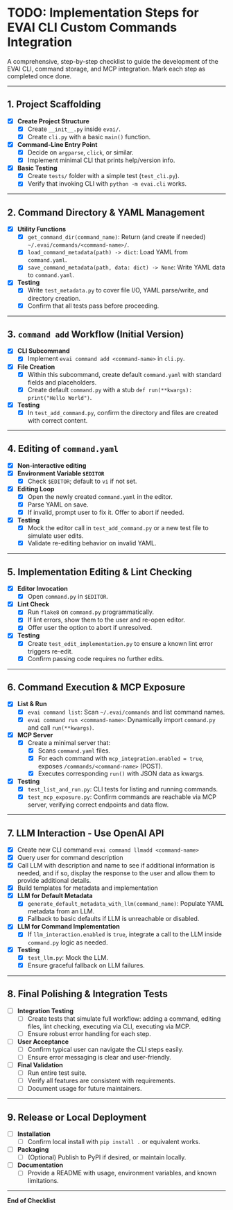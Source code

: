 # TODO: Implementation Steps for EVAI CLI Custom Commands Integration

A comprehensive, step-by-step checklist to guide the development of the EVAI CLI, command storage, and MCP integration. Mark each step as completed once done.

---

## 1. Project Scaffolding
- [X] **Create Project Structure**  
  - [X] Create `__init__.py` inside `evai/`.
  - [X] Create `cli.py` with a basic `main()` function.
- [X] **Command-Line Entry Point**  
  - [X] Decide on `argparse`, `click`, or similar.
  - [X] Implement minimal CLI that prints help/version info.
- [X] **Basic Testing**  
  - [X] Create `tests/` folder with a simple test (`test_cli.py`).
  - [X] Verify that invoking CLI with `python -m evai.cli` works.

---

## 2. Command Directory & YAML Management
- [X] **Utility Functions**  
  - [X] `get_command_dir(command_name)`: Return (and create if needed) `~/.evai/commands/<command-name>/`.
  - [X] `load_command_metadata(path) -> dict`: Load YAML from `command.yaml`.
  - [X] `save_command_metadata(path, data: dict) -> None`: Write YAML data to `command.yaml`.
- [X] **Testing**  
  - [X] Write `test_metadata.py` to cover file I/O, YAML parse/write, and directory creation.
  - [X] Confirm that all tests pass before proceeding.

---

## 3. `command add` Workflow (Initial Version)
- [X] **CLI Subcommand**  
  - [X] Implement `evai command add <command-name>` in `cli.py`.
- [X] **File Creation**  
  - [X] Within this subcommand, create default `command.yaml` with standard fields and placeholders.
  - [X] Create default `command.py` with a stub `def run(**kwargs): print("Hello World")`.
- [X] **Testing**  
  - [X] In `test_add_command.py`, confirm the directory and files are created with correct content.

---

## 4. Editing of `command.yaml`
- [X] **Non-interactive editing**
- [X] **Environment Variable `$EDITOR`**  
  - [X] Check `$EDITOR`; default to `vi` if not set.
- [X] **Editing Loop**
  - [X] Open the newly created `command.yaml` in the editor.
  - [X] Parse YAML on save.  
  - [X] If invalid, prompt user to fix it. Offer to abort if needed.
- [X] **Testing**  
  - [X] Mock the editor call in `test_add_command.py` or a new test file to simulate user edits.
  - [X] Validate re-editing behavior on invalid YAML.

---

## 5. Implementation Editing & Lint Checking
- [X] **Editor Invocation**  
  - [X] Open `command.py` in `$EDITOR`.
- [X] **Lint Check**  
  - [X] Run `flake8` on `command.py` programmatically.
  - [X] If lint errors, show them to the user and re-open editor.
  - [X] Offer user the option to abort if unresolved.
- [X] **Testing**  
  - [X] Create `test_edit_implementation.py` to ensure a known lint error triggers re-edit.
  - [X] Confirm passing code requires no further edits.

---

## 6. Command Execution & MCP Exposure
- [X] **List & Run**  
  - [X] `evai command list`: Scan `~/.evai/commands` and list command names.
  - [X] `evai command run <command-name>`: Dynamically import `command.py` and call `run(**kwargs)`.
- [X] **MCP Server**  
  - [X] Create a minimal server that:
    - [X] Scans `command.yaml` files.
    - [X] For each command with `mcp_integration.enabled = true`, exposes `/commands/<command-name>` (POST).
    - [X] Executes corresponding `run()` with JSON data as kwargs.
- [X] **Testing**  
  - [X] `test_list_and_run.py`: CLI tests for listing and running commands.
  - [X] `test_mcp_exposure.py`: Confirm commands are reachable via MCP server, verifying correct endpoints and data flow.

---

## 7. LLM Interaction - Use OpenAI API
- [X] Create new CLI command `evai command llmadd <command-name>`
- [X] Query user for command description
- [X] Call LLM with description and name to see if additional information is needed, and if so, display the response to the user and allow them to provide additional details.
- [X] Build templates for metadata and implementation
- [X] **LLM for Default Metadata**  
  - [X] `generate_default_metadata_with_llm(command_name)`: Populate YAML metadata from an LLM.
  - [X] Fallback to basic defaults if LLM is unreachable or disabled.
- [X] **LLM for Command Implementation**  
  - [X] If `llm_interaction.enabled` is `true`, integrate a call to the LLM inside `command.py` logic as needed.
- [X] **Testing**  
  - [X] `test_llm.py`: Mock the LLM.  
  - [X] Ensure graceful fallback on LLM failures.

---

## 8. Final Polishing & Integration Tests
- [ ] **Integration Testing**  
  - [ ] Create tests that simulate full workflow: adding a command, editing files, lint checking, executing via CLI, executing via MCP.
  - [ ] Ensure robust error handling for each step.
- [ ] **User Acceptance**  
  - [ ] Confirm typical user can navigate the CLI steps easily.
  - [ ] Ensure error messaging is clear and user-friendly.
- [ ] **Final Validation**  
  - [ ] Run entire test suite.  
  - [ ] Verify all features are consistent with requirements.  
  - [ ] Document usage for future maintainers.

---

## 9. Release or Local Deployment
- [ ] **Installation**  
  - [ ] Confirm local install with `pip install .` or equivalent works.
- [ ] **Packaging**  
  - [ ] (Optional) Publish to PyPI if desired, or maintain locally.
- [ ] **Documentation**  
  - [ ] Provide a README with usage, environment variables, and known limitations.

---

**End of Checklist**